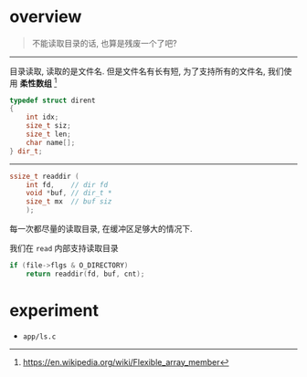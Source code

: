 # overview

> 不能读取目录的话, 也算是残废一个了吧?

---

目录读取, 读取的是文件名. 但是文件名有长有短, 为了支持所有的文件名, 我们使用 **柔性数组** [^1]

[^1]: <https://en.wikipedia.org/wiki/Flexible_array_member>

```c++
typedef struct dirent
{
    int idx;
    size_t siz;
    size_t len;
    char name[];
} dir_t;
```

---

```c++
ssize_t readdir (
    int fd,    // dir fd
    void *buf, // dir_t *
    size_t mx  // buf siz
    );
```

每一次都尽量的读取目录, 在缓冲区足够大的情况下.

我们在 `read` 内部支持读取目录

```c++
if (file->flgs & O_DIRECTORY)
    return readdir(fd, buf, cnt);
```

# experiment

- `app/ls.c`
